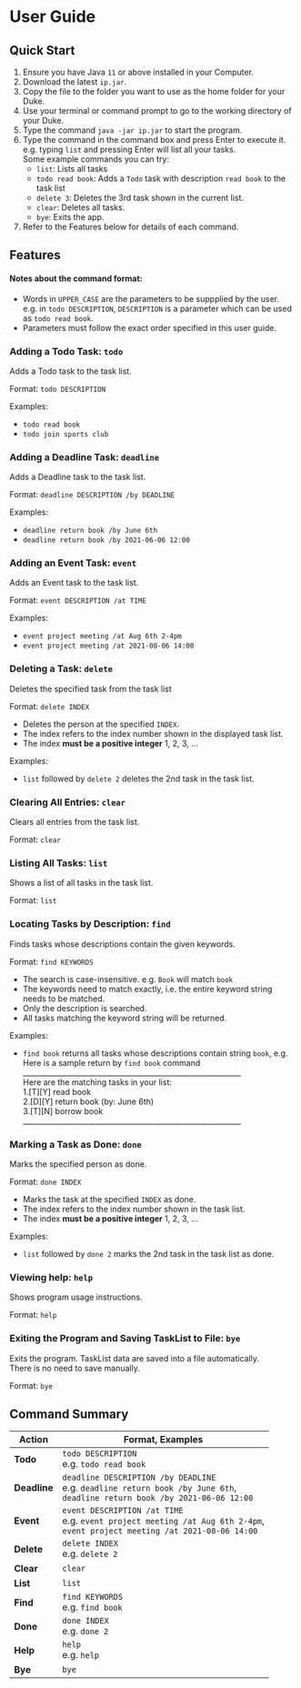 # User Guide  
  
## Quick Start  
1. Ensure you have Java `11` or above installed in your Computer.  
2. Download the latest `ip.jar`.  
3. Copy the file to the folder you want to use as the home folder for your Duke.  
4. Use your terminal or command prompt to go to the working directory of your Duke.  
5. Type the command `java -jar ip.jar` to start the program.  
6. Type the command in the command box and press Enter to execute it. e.g. typing `list` and pressing Enter will list all your tasks.  
Some example commands you can try:  
    * `list`: Lists all tasks  
    * `todo read book`: Adds a `Todo` task with description `read book` to the task list  
    * `delete 3`: Deletes the 3rd task shown in the current list.  
    * `clear`: Deletes all tasks.
    * `bye`: Exits the app.  
7. Refer to the Features below for details of each command.  
  
  
## Features  

#### Notes about the command format:  
* Words in `UPPER_CASE` are the parameters to be suppplied by the user.  
e.g. in `todo DESCRIPTION`, `DESCRIPTION` is a parameter which can be used as `todo read book`.  
* Parameters must follow the exact order specified in this user guide.  
  
### Adding a Todo Task: `todo`  
Adds a Todo task to the task list. 
     
Format: `todo DESCRIPTION`  
  
Examples:  
* `todo read book`  
* `todo join sports club`  

### Adding a Deadline Task: `deadline`  
Adds a Deadline task to the task list. 
   
Format: `deadline DESCRIPTION /by DEADLINE`
    
Examples:  
* `deadline return book /by June 6th`  
* `deadline return book /by 2021-06-06 12:00`  

### Adding an Event Task: `event`  
Adds an Event task to the task list.  
  
Format: `event DESCRIPTION /at TIME` 
   
Examples:  
* `event project meeting /at Aug 6th 2-4pm`  
* `event project meeting /at 2021-08-06 14:00`  
  
### Deleting a Task: `delete`  
Deletes the specified task from the task list  
  
Format: `delete INDEX`  
* Deletes the person at the specified `INDEX`.  
* The index refers to the index number shown in the displayed task list.  
* The index **must be a positive integer** 1, 2, 3, ...    
  
Examples:  
* `list` followed by `delete 2` deletes the 2nd task in the task list.  
  
### Clearing All Entries: `clear`  
Clears all entries from the task list.  
  
Format: `clear`  
  
### Listing All Tasks: `list`  
Shows a list of all tasks in the task list.  
  
Format: `list`  

### Locating Tasks by Description: `find`  
Finds tasks whose descriptions contain the given keywords.  
  
Format: `find KEYWORDS`
* The search is case-insensitive. e.g. `Book` will match `book`
* The keywords need to match exactly, i.e. the entire keyword string needs to be matched.
* Only the description is searched.
* All tasks matching the keyword string will be returned.  
  
Examples:  
* `find book` returns all tasks whose descriptions contain string `book`, e.g.  
Here is a sample return by `find book` command  
    \____________________________________________________________  
     Here are the matching tasks in your list:  
     1.[T][Y] read book  
     2.[D][Y] return book (by: June 6th)  
     3.[T][N] borrow book  
    \____________________________________________________________  

### Marking a Task as Done: `done`  
Marks the specified person as done.  
  
Format: `done INDEX`  
* Marks the task at the specified `INDEX` as done.  
* The index refers to the index number shown in the task list.  
* The index **must be a positive integer** 1, 2, 3, ...  
  
Examples:  
* `list` followed by `done 2` marks the 2nd task in the task list as done.  
  
### Viewing help: `help`  
Shows program usage instructions.  
  
Format: `help`    

### Exiting the Program and Saving TaskList to File: `bye`  
Exits the program. TaskList data are saved into a file automatically.  
There is no need to save manually.  
  
Format: `bye`  
  
  
## Command Summary  
  
| **Action** | **Format, Examples** |  
| ---------- | -------------------- |  
| **Todo** | `todo DESCRIPTION` <br> e.g. `todo read book` |  
| **Deadline** | `deadline DESCRIPTION /by DEADLINE` <br> e.g. `deadline return book /by June 6th`, <br> `deadline return book /by 2021-06-06 12:00` |  
| **Event** | `event DESCRIPTION /at TIME` <br> e.g. `event project meeting /at Aug 6th 2-4pm`, <br> `event project meeting /at 2021-08-06 14:00` |  
| **Delete** | `delete INDEX` <br> e.g. `delete 2` |  
| **Clear** | `clear` |
| **List** | `list` |    
| **Find** | `find KEYWORDS` <br> e.g. `find book` |  
| **Done** | `done INDEX` <br> e.g. `done 2` |  
| **Help** | `help` <br> e.g. `help` |
| **Bye** | `bye` |  
  
  
